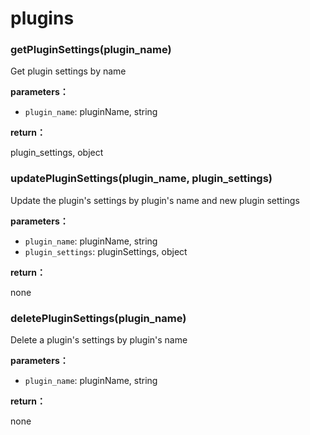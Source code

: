 # plugins

### getPluginSettings(plugin_name)

Get plugin settings by name

**parameters：**

* `plugin_name`: pluginName, string

**return：**

plugin_settings, object

### updatePluginSettings(plugin_name, plugin_settings)

Update the plugin's settings by plugin's name and new plugin settings

**parameters：**

* `plugin_name`: pluginName, string
* `plugin_settings`: pluginSettings, object

**return：**

none

### deletePluginSettings(plugin_name)

Delete a plugin's settings by plugin's name

**parameters：**

* `plugin_name`: pluginName, string

**return：**

none
